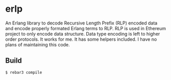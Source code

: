 erlp
=====

An Erlang library to decode Recursive Length Prefix (RLP) encoded data and encode properly formated Erlang terms to RLP.
RLP is used in Ethereum project to only encode data structure. Data type encoding is left to higher order protocols.
It works for me. It has some helpers included. I have no plans of maintaining this code. 

Build
-----

    $ rebar3 compile
